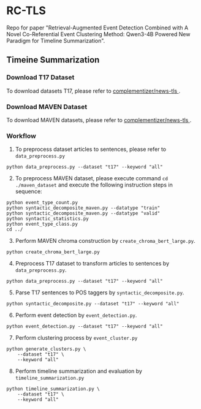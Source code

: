 # RC-TLS
Repo for paper "Retrieval-Augmented Event Detection Combined with A Novel Co-Referential Event Clustering Method: Qwen3-4B Powered New Paradigm for Timeline Summarization". 


## Timeine Summarization 

### Download T17 Dataset
To download datasets T17, please refer to [complementizer/news-tls ](https://github.com/complementizer/news-tls).

### Download MAVEN Dataset
To download MAVEN datasets, please refer to [complementizer/news-tls ](https://github.com/THU-KEG/MAVEN-dataset).

### Workflow
1. To preprocess dataset articles to sentences, please refer to ```data_preprocess.py```
```
python data_preprocess.py --dataset "t17" --keyword "all"
```

2. To preprocess MAVEN dataset, please execute command ```cd ./maven_dataset``` and execute the following instruction steps in sequence:
```
python event_type_count.py
python syntactic_decomposite_maven.py --datatype "train"
python syntactic_decomposite_maven.py --datatype "valid"
python syntactic_statistics.py
python event_type_class.py
cd ../
```

3. Perform MAVEN chroma construction by ```create_chroma_bert_large.py```.
```
python create_chroma_bert_large.py
```

4. Preprocess T17 dataset to transform articles to sentences by ```data_preprocess.py```.
```
python data_preprocess.py --dataset "t17" --keyword "all"
```

5. Parse T17 sentences to POS taggers by ```syntactic_decomposite.py```.
```
python syntactic_decomposite.py --dataset "t17" --keyword "all"
```

6. Perform event detection by ```event_detection.py```.
```
python event_detection.py --dataset "t17" --keyword "all"
```

7. Perform clustering process by ```event_cluster.py```
```
python generate_clusters.py \
    --dataset "t17" \
    --keyword "all"
```

8. Perform timeline summarization and evaluation by ```timeline_summarization.py```
```
python timeline_summarization.py \
    --dataset "t17" \
    --keyword "all"
```
